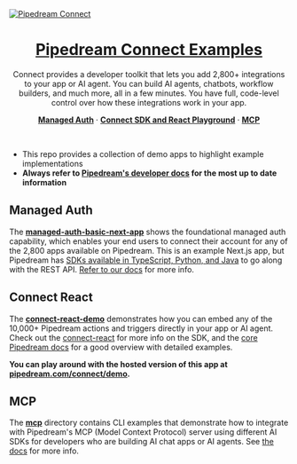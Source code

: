 <a href="https://pipedream.com/connect">
  <img alt="Pipedream Connect" src="https://res.cloudinary.com/pipedreamin/image/upload/v1756328952/connect-image_ygqjeq.png">
  <h1 align="center">Pipedream Connect Examples</h1>
</a>

<p align="center">
  Connect provides a developer toolkit that lets you add 2,800+ integrations to your app or AI agent. You can build AI agents, chatbots, workflow builders, and much more, all in a few minutes. You have full, code-level control over how these integrations work in your app.
</p>

<p align="center">
  <a href="#managed-auth"><strong>Managed Auth</strong></a> ·
  <a href="#connect-react"><strong>Connect SDK and React Playground</strong></a> ·
  <a href="#mcp"><strong>MCP</strong></a>
</p>
<br/>

- This repo provides a collection of demo apps to highlight example implementations
- **Always refer to [Pipedream's developer docs](https://pipedream.com/docs/connect/mcp/developers) for the most up to date information**

## Managed Auth

The **[managed-auth-basic-next-app](/managed-auth-basic-next-app/)** shows the foundational managed auth capability, which enables your end users to connect their account for any of the 2,800 apps available on Pipedream. This is an example Next.js app, but Pipedream has [SDKs available in TypeScript, Python, and Java](https://pipedream.com/docs/connect/api-reference/sdks) to go along with the REST API. [Refer to our docs](https://pipedream.com/docs/connect) for more info.

## Connect React

The **[connect-react-demo](/connect-react-demo/)** demonstrates how you can embed any of the 10,000+ Pipedream actions and triggers directly in your app or AI agent. Check out the [connect-react](https://github.com/PipedreamHQ/pipedream/tree/master/packages/connect-react) for more info on the SDK, and the [core Pipedream docs](https://pipedream.com/docs/connect/components) for a good overview with detailed examples.

**You can play around with the hosted version of this app at [pipedream.com/connect/demo](https://pipedream.com/connect/demo).**

## MCP

The **[mcp](/mcp/)** directory contains CLI examples that demonstrate how to integrate with Pipedream's MCP (Model Context Protocol) server using different AI SDKs for developers who are building AI chat apps or AI agents. See [the docs](https://pipedream.com/docs/connect/mcp/developers) for more info.
